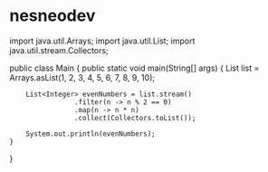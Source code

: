 # nesneodev
import java.util.Arrays;
import java.util.List;
import java.util.stream.Collectors;
 
public class Main 
{
    public static void main(String[] args) 
    {
        List<Integer> list = Arrays.asList(1, 2, 3, 4, 5, 6, 7, 8, 9, 10);
 
        List<Integer> evenNumbers = list.stream()
                    .filter(n -> n % 2 == 0)
                    .map(n -> n * n)
                    .collect(Collectors.toList());
         
        System.out.println(evenNumbers);
    }
}
